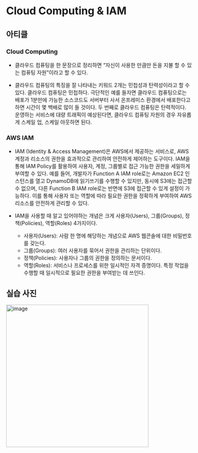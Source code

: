 # Cloud Computing & IAM
## 아티클
### Cloud Computing
-  클라우드 컴퓨팅을 한 문장으로 정리하면 “자신이 사용한 만큼만 돈을 지불 할 수 있는 컴퓨팅 자원”이라고 할 수 있다.

- 클라우드 컴퓨팅의 특징을 잘 나타내는 키워드 2개는 민첩성과 탄력성이라고 할 수 있다. 클라우드 컴퓨팅은 민첩하다. 극단적인 예를 들자면 클라우드 컴퓨팅으로는 배포가 1분만에 가능한 소스코드도 서버부터 사서 온프레미스 환경에서 배포한다고 하면 시간이 몇 백배로 많이 들 것이다. 두 번째로 클라우드 컴퓨팅은 탄력적이다. 운영하는 서비스에 대량 트래픽이 예상된다면, 클라우드 컴퓨팅 자원의 경우 자유롭게 스케일 업, 스케일 아웃하면 된다.

### AWS IAM
- IAM (Identity & Access Management)은 AWS에서 제공하는 서비스로, AWS 계정과 리소스의 권한을 효과적으로 관리하여 안전하게 제어하는 도구이다. IAM을 통해 IAM Policy를 활용하여 사용자, 계정, 그룹별로 접근 가능한 권한을 세밀하게 부여할 수 있다. 예를 들어, 개발자가 Function A IAM role로는 Amazon EC2 인스턴스를 열고 DynamoDB에 읽기쓰기를 수행할 수 있지만, 동시에 S3에는 접근할 수 없으며, 다른 Function B IAM role로는 반면에 S3에 접근할 수 있게 설정이 가능하다. 이를 통해 사용자 또는 역할에 따라 필요한 권한을 정확하게 부여하여 AWS 리소스를 안전하게 관리할 수 있다.

- IAM을 사용할 때 알고 있어야하는 개념은 크게 사용자(Users), 그룹(Groups), 정책(Policies), 역할(Roles) 4가지이다.
    - 사용자(Users): 사람 한 명에 해당하는 개념으로 AWS 웹콘솔에 대한 비밀번호를 갖는다.
    - 그룹(Groups): 여러 사용자를 묶어서 권한을 관리하는 단위이다.
    - 정책(Policies): 사용자나 그룹의 권한을 정의하는 문서이다.
    - 역할(Roles): 서비스나 프로세스를 위한 일시적인 자격 증명이다. 특정 작업을 수행할 때 일시적으로 필요한 권한을 부여받는 데 쓰인다.

## 실습 사진
<img width="385" alt="image" src="https://github.com/HyeJung-Hwang/asc-ewha-article/assets/79091824/dd1df745-4c89-41c6-8860-1ca9d13132e2">